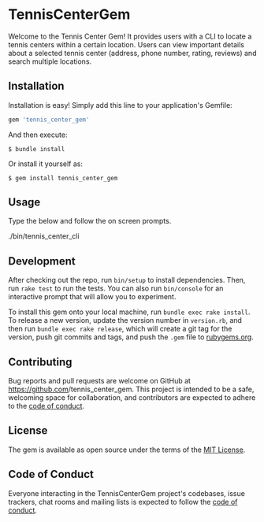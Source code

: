 # TennisCenterGem

Welcome to the Tennis Center Gem! It provides users with a CLI to locate a tennis centers within a certain location. Users can view important details about a selected tennis center (address, phone number, rating, reviews) and search multiple locations. 

## Installation

Installation is easy! Simply add this line to your application's Gemfile:

```ruby
gem 'tennis_center_gem'
```

And then execute:

    $ bundle install

Or install it yourself as:

    $ gem install tennis_center_gem

## Usage

Type the below and follow the on screen prompts.

./bin/tennis_center_cli

## Development

After checking out the repo, run `bin/setup` to install dependencies. Then, run `rake test` to run the tests. You can also run `bin/console` for an interactive prompt that will allow you to experiment.

To install this gem onto your local machine, run `bundle exec rake install`. To release a new version, update the version number in `version.rb`, and then run `bundle exec rake release`, which will create a git tag for the version, push git commits and tags, and push the `.gem` file to [rubygems.org](https://rubygems.org).

## Contributing

Bug reports and pull requests are welcome on GitHub at https://github.com<pete3249>/tennis_center_gem. This project is intended to be a safe, welcoming space for collaboration, and contributors are expected to adhere to the [code of conduct](https://github.com/<pete3249>/tennis_center_gem/blob/master/CODE_OF_CONDUCT.md).


## License

The gem is available as open source under the terms of the [MIT License](https://opensource.org/licenses/MIT).

## Code of Conduct

Everyone interacting in the TennisCenterGem project's codebases, issue trackers, chat rooms and mailing lists is expected to follow the [code of conduct](https://github.com/<pete3249>/tennis_center_gem/blob/master/CODE_OF_CONDUCT.md).
